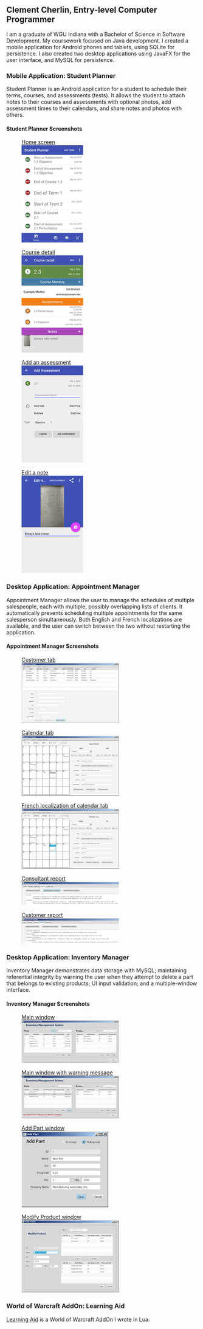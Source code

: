 ## Clement Cherlin, Entry-level Computer Programmer

I am a graduate of WGU Indiana with a Bachelor of Science in Software Development. My coursework focused on Java development. I created a mobile application for Android phones and tablets, using SQLite for persistence. I also created two desktop applications using JavaFX for the user interface, and MySQL for persistence.

### Mobile Application: Student Planner

Student Planner is an Android application for a student to schedule their terms, courses, and assessments (tests). It allows the student to attach notes to their courses and assessments with optional photos, add assessment times to their calendars, and share notes and photos with others.

#### Student Planner Screenshots

<div class="gallery">
 <figure class="gallery-item">
    <a href="image/student-planner-home.jpg"><figcaption>Home screen</figcaption>
    <img src="image/thumbnail/student-planner-home.png"></a>
</figure>
<figure class="gallery-item">
    <a href="image/student-planner-course-detail-with-mentor.jpg"><figcaption>Course detail</figcaption>
    <img src="image/thumbnail/student-planner-course-detail-with-mentor.png"></a>
</figure>
<figure class="gallery-item">
    <a href="image/student-planner-add-assessment.jpg"><figcaption>Add an assessment</figcaption>
    <img src="image/thumbnail/student-planner-add-assessment.png"></a>
</figure>
<figure class="gallery-item">
    <a href="image/student-planner-edit-note.jpg"><figcaption>Edit a note</figcaption>
    <img src="image/thumbnail/student-planner-edit-note.png"></a>
</figure>
</div>

### Desktop Application: Appointment Manager

Appointment Manager allows the user to manage the schedules of multiple salespeople, each with multiple, possibly overlapping lists of clients. It automatically prevents scheduling multiple appointments for the same salesperson simultaneously. Both English and French localizations are available, and the user can switch between the two without restarting the application.

#### Appointment Manager Screenshots

<div class="gallery">
<figure class="gallery-item">
    <a href="image/Appointment-manager-customer-screen.png"><figcaption>Customer tab</figcaption>
    <img src="image/thumbnail/Appointment-manager-customer-screen.png"></a>
</figure>
<figure class="gallery-item">
    <a href="image/Appointment-manager-calendar.png"><figcaption>Calendar tab</figcaption>
    <img src="image/thumbnail/Appointment-manager-calendar.png"></a>
</figure>
<figure class="gallery-item">
    <a href="image/Appointment-manager-french-localization.png"><figcaption>French localization of calendar tab</figcaption>
    <img src="image/thumbnail/Appointment-manager-french-localization.png"></a>
</figure>
<div class="gallery-item">
<figure>
    <a href="image/Appointment-manager-report-by-consultant.png"><figcaption>Consultant report</figcaption>
    <img src="image/thumbnail/Appointment-manager-report-by-consultant.png"></a>
</figure>
<figure>
    <a href="image/Appointment-manager-report-by-customer.png"><figcaption>Customer report</figcaption>
    <img src="image/thumbnail/Appointment-manager-report-by-customer.png"></a>
</figure>
</div>
</div>

### Desktop Application: Inventory Manager

Inventory Manager demonstrates data storage with MySQL; maintaining referential integrity by warning the user when they attempt to delete a part that belongs to existing products; UI input validation; and a multiple-window interface.

#### Inventory Manager Screenshots
<div class="gallery">
<figure class="gallery-item">
    <a href="image/Inventory-main-window.png"><figcaption>Main window</figcaption>
    <img src="image/thumbnail/Inventory-main-window.png"></a>
</figure>
<figure class="gallery-item">
    <a href="image/Inventory-main-window-with-message.png"><figcaption>Main window with warning message</figcaption>
    <img src="image/thumbnail/Inventory-main-window-with-message.png"></a>
</figure>
<figure class="gallery-item">
    <a href="image/Inventory-add-part.png"><figcaption>Add Part window</figcaption>
    <img src="image/thumbnail/Inventory-add-part.png"></a>
</figure>
<figure class="gallery-item">
    <a href="image/Inventory-modify-product.png"><figcaption>Modify Product window</figcaption>
    <img src="image/thumbnail/Inventory-modify-product.png"></a>
</figure>
</div>

### World of Warcraft AddOn: Learning Aid

[Learning Aid](learningaid/index.html) is a World of Warcraft AddOn I wrote in Lua.